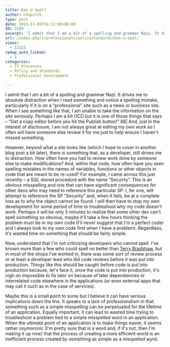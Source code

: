 ```yaml
---
title: Kan U Spel?
author: chopstik
type: post
date: 2013-11-05T14:13:00+00:00
ID: 2190
excerpt: 'I admit that I am a bit of a spelling and grammar Nazi. It drives me to absolute distraction when I read something and notice a spelling mistake, particularly if it is on a "professional" site such as a news or business site. When I see something like t&hellip;'
url: /index.php/itprofessionals/policystandards/kan-u-spel/
views:
  - 12223
rp4wp_auto_linked:
  - 1
categories:
  - IT Processes
  - Policy and Standards
  - Professional Development

---
```

I admit that I am a bit of a spelling and grammar Nazi. It drives me to absolute distraction when I read something and notice a spelling mistake, particularly if it is on a “professional” site such as a news or business site. When I see something like that, I am unable to take the information on the site seriously. Perhaps I am a bit OCD but it is one of those things that says &#8211; “Get a copy editor before you hit the Publish button!” 88| And, just in the interest of disclosure, I am not always great at editing my own work so I often will have someone else review it for me just to help ensure I haven't missed something.

However, beyond what a site looks like (which I hope to cover in another blog post a bit later), there is something that, as a developer, still drives me to distraction. How often have you had to review work done by someone else to make modifications? And, within that code, how often have you seen spelling mistakes in the names of variables, functions or other objects in code that are meant to be re-used? For example, I came across this just recently &#8211; a SQL stored procedure with the name “Secuirty”. This is an obvious misspelling and one that can have significant consequences for other devs who may need to reference this particular SP. I, for one, will attempt to reference the SP “Security” and, when it fails, be at a complete loss as to why the object cannot be found. I will then have to stop my own development for some period of time to troubleshoot why my code doesn't work. Perhaps it will be only 5 minutes to realize that some other dev can't spell something so obvious, maybe it'll take a few hours thinking the problem must be in my own code (I'll never suggest that I'm a perfect coder and I always look to my own code first when I have a problem). Regardless, it's wasted time on something that should be fairly simple.

Now, understand that I'm not criticizing developers who cannot spell. I've known more than a few who could spell no better than [Terry Bradshaw][1], but in most of the shops I've worked in, there was some sort of review process or at least a developer lead who did code reviews before it was put into production. Things like this should be caught before code is put into production because, let's face it, once the code is put into production, it's nigh on impossible to fix later on because of later dependencies or interrelated code elsewhere in the applications (or even external apps that may call it such as in the case of services).

Maybe this is a small point to some but I believe it can have serious implications down the line. It speaks to a lack of professionalism in that something such as a simple misspelling can be perpetuated for the lifetime of an application. Equally important, it can lead to wasted time trying to troubleshoot a problem tied to a simple misspelled word in an application. When the ultimate point of an application is to make things easier, it seems rather oxymoronic (I'm pretty sure that is a word and, if it's not, then I'm making it up now) that the process of creating a more efficient world is an inefficient process created by something as simple as a misspelled wyrd.

 [1]: http://www.mcmillenandwife.com/bradshaw_quotes.html